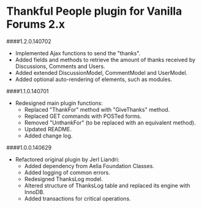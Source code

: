 # Thankful People plugin for Vanilla Forums 2.x

####1.2.0.140702
* Implemented Ajax functions to send the "thanks".
* Added fields and methods to retrieve the amount of thanks received by Discussions, Comments and Users.
* Added extended DiscussionModel, CommentModel and UserModel.
* Added optional auto-rendering of elements, such as modules.

####1.1.0.140701
* Redesigned main plugin functions:
	* Replaced "ThankFor" method with "GiveThanks" method.
	* Replaced GET commands with POSTed forms.
	* Removed "UnthankFor" (to be replaced with an equivalent method).
	* Updated README.
	* Added change log.

####1.0.0.140629
* Refactored original plugin by Jerl Liandri:
	* Added dependency from Aelia Foundation Classes.
	* Added logging of common errors.
	* Redesigned ThanksLog model.
	* Altered structure of ThanksLog table and replaced its engine with InnoDB.
	* Added transactions for critical operations.
